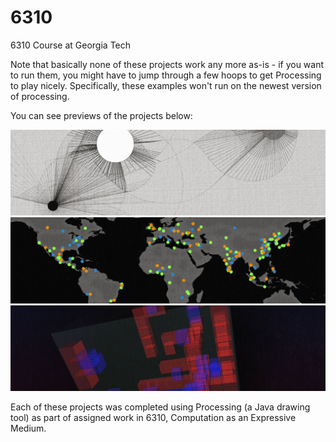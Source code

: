 # 6310
6310 Course at Georgia Tech


Note that basically none of these projects work any more as-is - if you want to run them, you might have to jump
through a few hoops to get Processing to play nicely. Specifically, these examples won't run on the
newest version of processing.

You can see previews of the projects below:

![](img/p1.jpg)
![](img/p2.jpg)
![](img/p3.jpg)

Each of these projects was completed using Processing (a Java drawing tool) as part of assigned work in 6310, Computation as an Expressive Medium.
